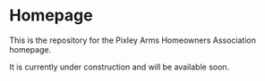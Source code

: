 # Homepage

This is the repository for the Pixley Arms Homeowners Association homepage.

It is currently under construction and will be available soon.
